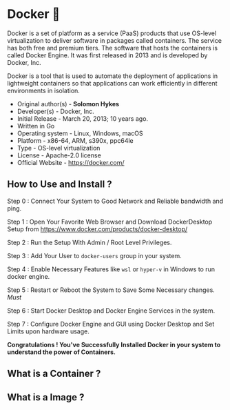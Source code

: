 # Docker 🦈

Docker is a set of platform as a service (PaaS) products that use OS-level virtualization to deliver software in packages called containers. The service has both free and premium tiers. The software that hosts the containers is called Docker Engine. It was first released in 2013 and is developed by Docker, Inc.

Docker is a tool that is used to automate the deployment of applications in lightweight containers so that applications can work efficiently in different environments in isolation.

- Original author(s) - **Solomon Hykes**
- Developer(s) - Docker, Inc.
- Initial Release - March 20, 2013; 10 years ago.
- Written in Go
- Operating system - Linux, Windows, macOS
- Platform - x86-64, ARM, s390x, ppc64le
- Type - OS-level virtualization
- License - Apache-2.0 license
- Official Website - <https://docker.com/>

## How to Use and Install ?
Step 0 : Connect Your System to Good Network and Reliable bandwidth and ping.

Step 1 : Open Your Favorite Web Browser and Download DockerDesktop Setup from <https://www.docker.com/products/docker-desktop/>

Step 2 : Run the Setup With Admin / Root Level Privileges.

Step 3 : Add Your User to `docker-users` group in your system.

Step 4 : Enable Necessary Features like `wsl` or `hyper-v` in Windows to run docker engine.

Step 5 : Restart or Reboot the System to Save Some Necessary changes. _Must_

Step 6 : Start Docker Desktop and Docker Engine Services in the system.

Step 7 : Configure Docker Engine and GUI using Docker Desktop and Set Limits upon hardware usage.

**Congratulations ! You've Successfully Installed Docker in your system to understand the power of Containers.**

## **What is a Container** ?
## **What is a Image** ?